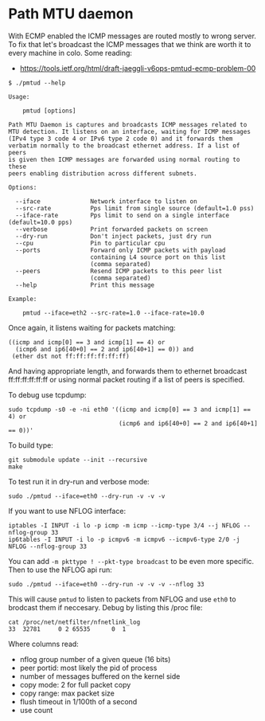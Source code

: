 Path MTU daemon
===============

With ECMP enabled the ICMP messages are routed mostly to wrong
server. To fix that let's broadcast the ICMP messages that we think
are worth it to every machine in colo. Some reading:

  * https://tools.ietf.org/html/draft-jaeggli-v6ops-pmtud-ecmp-problem-00


```
$ ./pmtud --help

Usage:

    pmtud [options]

Path MTU Daemon is captures and broadcasts ICMP messages related to
MTU detection. It listens on an interface, waiting for ICMP messages
(IPv4 type 3 code 4 or IPv6 type 2 code 0) and it forwards them
verbatim normally to the broadcast ethernet address. If a list of peers
is given then ICMP messages are forwarded using normal routing to these
peers enabling distribution across different subnets.

Options:

  --iface              Network interface to listen on
  --src-rate           Pps limit from single source (default=1.0 pss)
  --iface-rate         Pps limit to send on a single interface (default=10.0 pps)
  --verbose            Print forwarded packets on screen
  --dry-run            Don't inject packets, just dry run
  --cpu                Pin to particular cpu
  --ports              Forward only ICMP packets with payload
                       containing L4 source port on this list
                       (comma separated)
  --peers              Resend ICMP packets to this peer list
                       (comma separated)
  --help               Print this message

Example:

    pmtud --iface=eth2 --src-rate=1.0 --iface-rate=10.0

```

Once again, it listens waiting for packets matching:

    ((icmp and icmp[0] == 3 and icmp[1] == 4) or
      (icmp6 and ip6[40+0] == 2 and ip6[40+1] == 0)) and
     (ether dst not ff:ff:ff:ff:ff:ff)

And having appropriate length, and forwards them to ethernet broadcast
ff:ff:ff:ff:ff:ff or using normal packet routing if a list of peers
is specified.

To debug use tcpdump:

    sudo tcpdump -s0 -e -ni eth0 '((icmp and icmp[0] == 3 and icmp[1] == 4) or
                                   (icmp6 and ip6[40+0] == 2 and ip6[40+1] == 0))'


To build type:

    git submodule update --init --recursive
    make


To test run it in dry-run and verbose mode:

    sudo ./pmtud --iface=eth0 --dry-run -v -v -v


If you want to use NFLOG interface:

    iptables -I INPUT -i lo -p icmp -m icmp --icmp-type 3/4 --j NFLOG --nflog-group 33
    ip6tables -I INPUT -i lo -p icmpv6 -m icmpv6 --icmpv6-type 2/0 -j NFLOG --nflog-group 33

You can add `-m pkttype ! --pkt-type broadcast` to be even more
specific. Then to use the NFLOG api run:

    sudo ./pmtud --iface=eth0 --dry-run -v -v -v --nflog 33

This will cause `pmtud` to listen to packets from NFLOG and use `eth0`
to brodcast them if neccesary. Debug by listing this /proc file:

    cat /proc/net/netfilter/nfnetlink_log
    33  32781     0 2 65535      0  1

Where columns read:

 * nflog group number of a given queue (16 bits)
 * peer portid: most likely the pid of process
 * number of messages buffered on the kernel side
 * copy mode: 2 for full packet copy
 * copy range: max packet size
 * flush timeout in 1/100th of a second
 * use count

